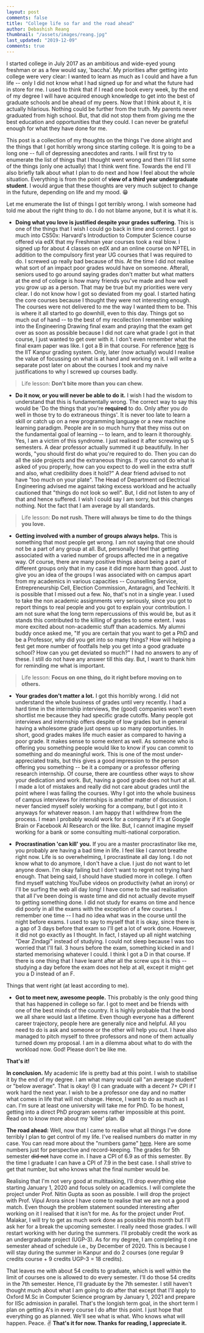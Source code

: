 ```yaml
---
layout: post
comments: false
title: "College life so far and the road ahead"
author: Debashish Reang
thumbnail: "/assets/images/reang.jpg"
last_updated: "2019-12-09"
comments: true
---
```

I started college in July 2017 as an ambitious and wide-eyed young freshman or as a few would say, 'baccha'. My priorities after getting into college were very clear: I wanted to learn as much as I could and have a fun life -- only I did not know what I had signed up for and what the future had in store for me. I used to think that if I read one book every week, by the end of my degree I will have acquired enough knowledge to get into the best of graduate schools and be ahead of my peers. Now that I think about it, it is actually hilarious. Nothing could be further from the truth. My parents never graduated from high school. But, that did not stop them from giving me the best education and opportunities that they could. I can never be grateful enough for what they have done for me.

This post is a collection of my thoughts on the things I've done alright and the things that I got horribly wrong since starting college. It is going to be a long one -- full of depressing anecdotes and rants. I will first try to enumerate the list of things that I thought went wrong and then I'll list some of the things (only one actually) that I think went fine. Towards the end I'll also briefly talk about what I plan to do next and how I feel about the whole situation. Everything is from the point of **view of a third year undergraduate student**. I would argue that these thoughts are very much subject to change in the future, depending on life and my mood. :grin:

Let me enumerate the list of things I got terribly wrong. I wish someone had told me about the right thing to do. I do not blame anyone, but it is what it is.

* **Doing what you love is justified despite your grades suffering.** This is one of the things that I wish I could go back in time and correct. I got so much into CS50x: Harvard's Introduction to Computer Science course offered via edX that my Freshman year courses took a real blow. I signed up for about 4 classes on edX and an online course on NPTEL in addition to the compulsory first year UG courses that I was required to do. I screwed up really bad because of this. At the time I did not realise what sort of an impact poor grades would have on someone. Afterall, seniors used to go around saying grades don't matter but what matters at the end of college is how many friends you've made and how well you grow up as a person. That may be true but my priorities were very clear. I do not know how I got so deviated from my goal. I started hating the core courses because I thought they were not interesting enough. The courses were not delivered to me the way I wanted them to be. This is where it all started to go downhill, even to this day. Things got so much out of hand -- to the best of my recollection I remember walking into the Engineering Drawing final exam and praying that the exam get over as soon as possible because I did not care what grade I got in that course, I just wanted to get over with it. I don't even remember what the final exam paper was like. I got a B in that course. For reference [here](/assets/docs/IITK_Recruitment_Guide_2019-20.pdf) is the IIT Kanpur grading system. Only, later (now actually) would I realise the value of focussing on what is at hand and working on it. I will write a separate post later on about the courses I took and my naive justifications to why I screwed up courses badly.

> Life lesson: **Don't bite more than you can chew.**

* **Do it now, or you will never be able to do it.** I wish I had the wisdom to understand that this is fundamentally wrong. The correct way to say this would be 'Do the things that you're **required** to do. Only after you do well in those try to do extraneous things'. It is never too late to learn a skill or catch up on a new programming language or a new machine learning paradigm. People are in so much hurry that they miss out on the fundamental goal of learning -- to learn, and to learn it thoroughly. Yes, I am a victim of this syndrome. I just realised it after screwing up 5 semesters. A dear professor actually summed it up beautifully. In her words, "you should first do what you're required to do. Then you can do all the side projects and the extraneous things. If you cannot do what is asked of you properly, how can you expect to do well in the extra stuff and also, what credibility does it hold?" A dear friend advised to not have "too much on your plate". The Head of Department od Electrical Engineering advised me against taking excess workload and he actually cautioned that "things do not look so well". But, I did not listen to any of that and hence suffered. I wish I could say I am sorry, but this changes nothing. Not the fact that I am average by all standards.

> Life lesson: **Do not rush. There will always be time to do the things you love.**

* **Getting involved with a number of groups always helps.** This is something that most people get wrong. I am not saying that one should not be a part of any group at all. But, personally I feel that getting associated with a varied number of groups affected me in a negative way. Of course, there are many positive things about being a part of different groups only that in my case it did more harm than good. Just to give you an idea of the groups I was associated with on campus apart from my academics in various capacities -- Counselling Service, Entrepreneurship Cell, Election Commission, Antaragni, and Techkriti. It is possible that I missed out a few. No, that's not in a single year. I used to take the non academic assignments very seriously, since you got to report things to real people and you got to explain your contribution. I am not sure what the long term repercussions of this would be, but as it stands this contributed to the killing of grades to some extent. I was more excited about non-academic stuff than academics. My alumni buddy once asked me, "If you are certain that you want to get a PhD and be a Professor, why did you get into so many things? How will helping a fest get more number of footfalls help you get into a good graduate school? How can you get deviated so much?" I had no answers to any of these. I still do not have any answer till this day. But, I want to thank him for reminding me what is important.

> Life lesson: **Focus on one thing, do it right before moving on to others.**

* **Your grades don't matter a lot.** I got this horribly wrong. I did not understand the whole business of grades until very recently. I had a hard time in the internship interviews, the (good) companies won't even shortlist me because they had specific grade cutoffs. Many people got interviews and internship offers despite of low grades but in general having a wholesome grade just opens up so many opportunities. In short, good grades makes life much easier as compared to having a poor grade. It makes sense to some extent as well. As someone who is offering you something people would like to know if you can commit to something and do meaningful work. This is one of the most under-appreciated traits, but this gives a good impression to the person offering you something -- be it a company or a professor offering research internship. Of course, there are countless other ways to show your dedication and work. But, having a good grade does not hurt at all. I made a lot of mistakes and really did not care about grades until the point where I was failing the courses. Why I got into the whole business of campus interviews for internships is another matter of discussion. I never fancied myself solely working for a company, but I got into it anyways for whatever reason. I am happy that I withdrew from the process. I mean I probably would work for a company if it's at Google Brain or Facebook AI Research or the like. But, I cannot imagine myself working for a bank or some consulting multi-national corporation.


* **Procrastination 'can kill' you.** If you are a master procrastinator like me, you probably are having a bad time in life. I feel like I cannot breathe right now. Life is so overwhelming, I procrastinate all day long. I do not know what to do anymore, I don't have a clue. I just do not want to let anyone down. I'm okay failing but I don't want to regret not trying hard enough. That being said, I should have studied more in college. I often find myself watching YouTube videos on productivity (what an irony) or I'll be surfing the web all day long! I have come to the sad realisation that all I've been doing is waste time and did not actually devote myself to getting something done. I did not study for exams on time and hence did poorly in all the exams with the exception of a few courses. I remember one time -- I had no idea what was in the course until the night before exams. I used to say to myself that it is okay, since there is a gap of 3 days before that exam so I'll get a lot of work done. However, it did not go exactly as I thought. In fact, I stayed up all night watching "Dear Zindagi" instead of studying. I could not sleep because I was too worried that I'll fail. 3 hours before the exam, something kicked in and I started memorising whatever I could. I think I got a D in that course. If there is one thing that I have learnt after all the screw ups it is this -- studying a day before the exam does not help at all, except it might get you a D instead of an F.

Things that went right (at least according to me).
* **Got to meet new, awesome people.** This probably is the only good thing that has happened in college so far. I got to meet and be friends with one of the best minds of the country. It is highly probable that the bond we all share would last a lifetime. Even though everyone has a different career trajectory, people here are generally nice and helpful. All you need to do is ask and someone or the other will help you out. I have also managed to pitch myself to three professors and none of them actually turned down my proposal. I am in a dilemma about what to do with the workload now. God! Please don't be like me.

**That's it!**

**In conclusion.** My academic life is pretty bad at this point. I wish to stabilise it by the end of my degree. I am what many would call "an average student" or "below average". That is okay! :cry: I can graduate with a decent 7+ CPI if I work hard the next year. I wish to be a professor one day and no matter what comes in life that will not change. Hence, I want to do as much as I can. I'm sure at least one university will take me for PhD. To be honest, getting into a direct PhD program seems rather impossible at this point. Read on to know more about my 'killer' plan. :smile:

**The road ahead:** Well, now that I came to realise what all things I've done terribly I plan to get control of my life. I've realised numbers do matter in my case. You can read more about the "numbers game" [here](http://www.pgbovine.net/grades.htm). Here are some numbers just for perspective and record-keeping. The grades for 5th semester <s>did not</s> have come in. I have a CPI of 6.9 as of this semester. By the time I graduate I can have a CPI of 7.9 in the best case. I shall strive to get that number, but who knows what the final number would be.

Realising that I'm not very good at multitasking, I'll drop everything else starting January 1, 2020 and focus solely on academics. I will complete the project under Prof. Nitin Gupta as soon as possible. I will drop the project with Prof. Vipul Arora since I have come to realise that we are not a good match. Even though the problem statement sounded interesting after working on it I realised that it isn't for me. As for the project under Prof. Malakar, I will try to get as much work done as possible this month but I'll ask her for a break the upcoming semester. I really need those grades. I will restart working with her during the summers. I'll probably credit the work as an undergraduate project (UGP-3). As for my degree, I am completing it one semester ahead of schedule i.e., by December of 2020. This is because I will stay during the summer in Kanpur and do 2 courses (one regular 9 credits course + 9 credits UGP-3 = 18 credits).

That leaves me with about 54 credits to graduate, which is well within the limit of courses one is allowed to do every semester. I'll do those 54 credits in the 7th semester. Hence, I'll graduate by the 7th semester. I still haven't thought much about what I am going to do after that except that I'll apply to Oxford M.Sc in Computer Science program by January 1, 2021 and prepare for IISc admission in parallel. That's the longish term goal, in the short term I plan on getting A's in every course I do after this point. I just hope that everything go as planned. We'll see what is what. Who knows what will happen. Peace. :v:
**That's it for now. Thanks for reading, I appreciate it.**
